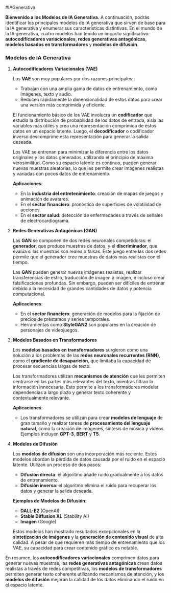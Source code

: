 #IAGenerativa 


**Bienvenido a los Modelos de IA Generativa.** A continuación, podrás identificar los principales modelos de IA generativa que sirven de base para la IA generativa y enumerar sus características distintivas. En el mundo de la IA generativa, cuatro modelos han tenido un impacto significativo: **autocodificadores variacionales**, **redes generativas antagónicas**, **modelos basados en transformadores** y **modelos de difusión**.

### **Modelos de IA Generativa**

1. **Autocodificadores Variacionales (VAE)**
    
    Los **VAE** son muy populares por dos razones principales:
    
    - Trabajan con una amplia gama de datos de entrenamiento, como imágenes, texto y audio.
    - Reducen rápidamente la dimensionalidad de estos datos para crear una versión más comprimida y eficiente.
    
    El funcionamiento básico de los VAE involucra un **codificador** que estudia la distribución de probabilidad de los datos de entrada, aisla las variables más útiles y crea una representación comprimida de estos datos en un espacio latente. Luego, el **decodificador** o codificador inverso descomprime esta representación para generar la salida deseada.
    
    Los VAE se entrenan para minimizar la diferencia entre los datos originales y los datos generados, utilizando el principio de máxima verosimilitud. Como su espacio latente es continuo, pueden generar nuevas muestras aleatorias, lo que les permite crear imágenes realistas y variadas con pocos datos de entrenamiento.
    
    **Aplicaciones**:
    
    - En la **industria del entretenimiento**: creación de mapas de juegos y animación de avatares.
    - En el **sector financiero**: pronóstico de superficies de volatilidad de acciones.
    - En el **sector salud**: detección de enfermedades a través de señales de electrocardiograma.
2. **Redes Generativas Antagónicas (GAN)**
    
    Las **GAN** se componen de dos redes neuronales competidoras: el **generador**, que produce muestras de datos, y el **discriminador**, que evalúa si las muestras son reales o falsas. Este juego entre las dos redes permite que el generador cree muestras de datos más realistas con el tiempo.
    
    Las **GAN** pueden generar nuevas imágenes realistas, realizar transferencias de estilo, traducción de imagen a imagen, e incluso crear falsificaciones profundas. Sin embargo, pueden ser difíciles de entrenar debido a la necesidad de grandes cantidades de datos y potencia computacional.
    
    **Aplicaciones**:
    
    - En el **sector financiero**: generación de modelos para la fijación de precios de préstamos y series temporales.
    - Herramientas como **StyleGAN2** son populares en la creación de personajes de videojuegos.
3. **Modelos Basados en Transformadores**
    
    Los **modelos basados en transformadores** surgieron como una solución a los problemas de las **redes neuronales recurrentes (RNN)**, como el **gradiente de desaparición**, que limitaba la capacidad de procesar secuencias largas de texto.
    
    Los transformadores utilizan **mecanismos de atención** que les permiten centrarse en las partes más relevantes del texto, mientras filtran la información innecesaria. Esto permite a los transformadores modelar dependencias a largo plazo y generar texto coherente y contextualmente relevante.
    
    **Aplicaciones**:
    
    - Los transformadores se utilizan para crear **modelos de lenguaje** de gran tamaño y realizar tareas de **procesamiento del lenguaje natural**, como la creación de imágenes, síntesis de música y videos. Ejemplos incluyen **GPT-3**, **BERT** y **T5**.
4. **Modelos de Difusión**
    
    Los **modelos de difusión** son una incorporación más reciente. Estos modelos abordan la pérdida de datos causada por el ruido en el espacio latente. Utilizan un proceso de dos pasos:
    
    - **Difusión directa**: el algoritmo añade ruido gradualmente a los datos de entrenamiento.
    - **Difusión inversa**: el algoritmo elimina el ruido para recuperar los datos y generar la salida deseada.
    
    **Ejemplos de Modelos de Difusión**:
    
    - **DALL-E2** (OpenAI)
    - **Stable Diffusion XL** (Stability AI)
    - **Imagen** (Google)
    
    Estos modelos han mostrado resultados excepcionales en la **sintetización de imágenes** y la **generación de contenido visual** de alta calidad. A pesar de que requieren más tiempo de entrenamiento que los VAE, su capacidad para crear contenido gráfico es notable.
    



En resumen, los **autocodificadores variacionales** comprimen datos para generar nuevas muestras, las **redes generativas antagónicas** crean datos realistas a través de redes competitivas, los **modelos de transformadores** permiten generar texto coherente utilizando mecanismos de atención, y los **modelos de difusión** mejoran la calidad de los datos eliminando el ruido en el espacio latente.



